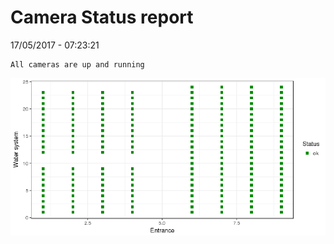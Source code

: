 Camera Status report
================
17/05/2017 - 07:23:21

    All cameras are up and running

![](camreport_files/figure-markdown_github/unnamed-chunk-2-1.png)
